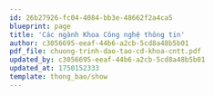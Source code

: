```yaml
---
id: 26b27926-fc04-4084-bb3e-48662f2a4ca5
blueprint: page
title: 'Các ngành Khoa Công nghệ thông tin'
author: c3056695-eeaf-44b6-a2cb-5cd8a48b5b01
pdf_file: chuong-trinh-dao-tao-cd-khoa-cntt.pdf
updated_by: c3056695-eeaf-44b6-a2cb-5cd8a48b5b01
updated_at: 1750152333
template: thong_bao/show
---
```

